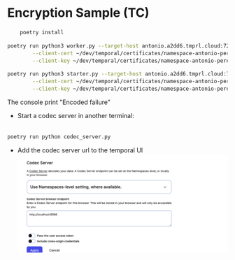 # Encryption Sample (TC) 


```bash
    poetry install
```


``` bash
poetry run python3 worker.py --target-host antonio.a2dd6.tmprl.cloud:7233 --namespace antonio.a2dd6 \
        --client-cert ~/dev/temporal/certificates/namespace-antonio-perez/client.pem  \
        --client-key ~/dev/temporal/certificates/namespace-antonio-perez/client.key

```


```bash
poetry run python3 starter.py --target-host antonio.a2dd6.tmprl.cloud:7233 --namespace antonio.a2dd6 \
        --client-cert ~/dev/temporal/certificates/namespace-antonio-perez/client.pem  \
        --client-key ~/dev/temporal/certificates/namespace-antonio-perez/client.key

```

The console print "Encoded failure"


- Start a codec server in another terminal:

```bash

poetry run python codec_server.py

```


- Add the codec server url to the temporal UI 
![img.png](img.png)